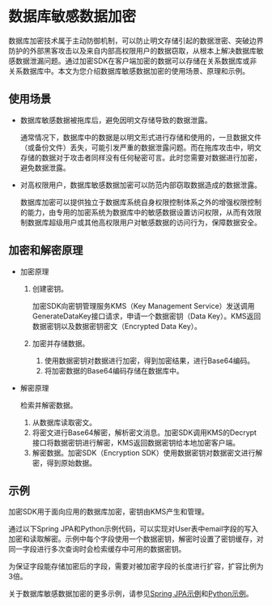# 数据库敏感数据加密

数据库加密技术属于主动防御机制，可以防止明文存储引起的数据泄密、突破边界防护的外部黑客攻击以及来自内部高权限用户的数据窃取，从根本上解决数据库敏感数据泄漏问题。通过加密SDK在客户端加密的数据可以存储在关系数据库或非关系数据库中。本文为您介绍数据库敏感数据加密的使用场景、原理和示例。

## 使用场景

-   数据库敏感数据被拖库后，避免因明文存储导致的数据泄露。

    通常情况下，数据库中的数据是以明文形式进行存储和使用的，一旦数据文件（或备份文件）丢失，可能引发严重的数据泄露问题。而在拖库攻击中，明文存储的数据对于攻击者同样没有任何秘密可言。此时您需要对数据进行加密，避免数据泄露。

-   对高权限用户，数据库敏感数据加密可以防范内部窃取数据造成的数据泄露。

    数据库加密可以提供独立于数据库系统自身权限控制体系之外的增强权限控制的能力，由专用的加密系统为数据库中的敏感数据设置访问权限，从而有效限制数据库超级用户或其他高权限用户对敏感数据的访问行为，保障数据安全。


## 加密和解密原理

-   加密原理
    1.  创建密钥。

        加密SDK向密钥管理服务KMS（Key Management Service）发送调用GenerateDataKey接口请求，申请一个数据密钥（Data Key）。KMS返回数据密钥以及数据密钥密文（Encrypted Data Key）。

    2.  加密并存储数据。
        1.  使用数据密钥对数据进行加密，得到加密结果，进行Base64编码。
        2.  将加密数据的Base64编码存储在数据库中。
-   解密原理

    检索并解密数据。

    1.  从数据库读取密文。
    2.  将密文进行Base64解密，解析密文消息。加密SDK调用KMS的Decrypt接口将数据密钥进行解密，KMS返回数据密钥给本地加密客户端。
    3.  解密数据。加密SDK（Encryption SDK）使用数据密钥对数据密文进行解密，得到原始数据。

## 示例

加密SDK用于面向应用的数据库加密，密钥由KMS产生和管理。

通过以下Spring JPA和Python示例代码，可以实现对User表中email字段的写入加密和读取解密。示例中每个字段使用一个数据密钥，解密时设置了密钥缓存，对同一字段进行多次查询时会检索缓存中可用的数据密钥。

为保证字段能存储加密后的字段，需要对被加密字段的长度进行扩容，扩容比例为3倍。



关于数据库敏感数据加密的更多示例，请参见[Spring JPA示例](https://github.com/aliyun/alibabacloud-encryption-sdk-java/tree/master/src/examples/java/com/aliyun/encryptionsdk/examples/jpaencryption)和[Python示例](https://github.com/aliyun/alibabacloud-encryption-sdk-python/blob/master/examples/src/rds/rds_sample.py)。

